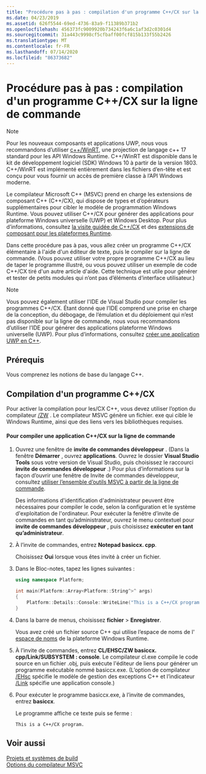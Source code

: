 ```yaml
---
title: "Procédure pas à pas : compilation d'un programme C++/CX sur la ligne de commande"
ms.date: 04/23/2019
ms.assetid: 626f5544-69ed-4736-83a9-f11389b371b2
ms.openlocfilehash: 456373fc9009920b734243f6a6c1af3d2c0301d4
ms.sourcegitcommit: 31a443c9998cf5cfbaff00fcf815b133f55b2426
ms.translationtype: MT
ms.contentlocale: fr-FR
ms.lasthandoff: 07/14/2020
ms.locfileid: "86373682"
---
```

# <a name="walkthrough-compiling-a-ccx-program-on-the-command-line"></a>Procédure pas à pas : compilation d'un programme C++/CX sur la ligne de commande

> [!NOTE]
> Pour les nouveaux composants et applications UWP, nous vous recommandons d’utiliser [c++/WinRT](/windows/uwp/cpp-and-winrt-apis/), une projection de langage c++ 17 standard pour les API Windows Runtime. C++/WinRT est disponible dans le kit de développement logiciel (SDK) Windows 10 à partir de la version 1803. C++/WinRT est implémenté entièrement dans les fichiers d’en-tête et est conçu pour vous fournir un accès de première classe à l’API Windows moderne.

Le compilateur Microsoft C++ (MSVC) prend en charge les extensions de composant C++ (C++/CX), qui dispose de types et d’opérateurs supplémentaires pour cibler le modèle de programmation Windows Runtime. Vous pouvez utiliser C++/CX pour générer des applications pour plateforme Windows universelle (UWP) et Windows Desktop. Pour plus d’informations, consultez [la visite guidée de C++/CX](https://docs.microsoft.com/archive/msdn-magazine/2013/april/component-extensions-a-tour-of-c-cx) et des [extensions de composant pour les plateformes Runtime](../extensions/component-extensions-for-runtime-platforms.md).

Dans cette procédure pas à pas, vous allez créer un programme C++/CX élémentaire à l'aide d'un éditeur de texte, puis le compiler sur la ligne de commande. (Vous pouvez utiliser votre propre programme C++/CX au lieu de taper le programme illustré, ou vous pouvez utiliser un exemple de code C++/CX tiré d'un autre article d'aide. Cette technique est utile pour générer et tester de petits modules qui n’ont pas d’éléments d’interface utilisateur.)

> [!NOTE]
> Vous pouvez également utiliser l'IDE de Visual Studio pour compiler les programmes C++/CX. Étant donné que l’IDE comprend une prise en charge de la conception, du débogage, de l’émulation et du déploiement qui n’est pas disponible sur la ligne de commande, nous vous recommandons d’utiliser l’IDE pour générer des applications plateforme Windows universelle (UWP). Pour plus d’informations, consultez [créer une application UWP en C++](/windows/uwp/get-started/create-a-basic-windows-10-app-in-cpp).

## <a name="prerequisites"></a>Prérequis

Vous comprenez les notions de base du langage C++.

## <a name="compiling-a-ccx-program"></a>Compilation d'un programme C++/CX

Pour activer la compilation pour les/CX C++, vous devez utiliser l’option du compilateur [/ZW](reference/zw-windows-runtime-compilation.md) . Le compilateur MSVC génère un fichier. exe qui cible le Windows Runtime, ainsi que des liens vers les bibliothèques requises.

#### <a name="to-compile-a-ccx-application-on-the-command-line"></a>Pour compiler une application C++/CX sur la ligne de commande

1. Ouvrez une fenêtre de **invite de commandes développeur** . (Dans la fenêtre **Démarrer** , ouvrez **applications**. Ouvrez le dossier **Visual Studio Tools** sous votre version de Visual Studio, puis choisissez le raccourci **invite de commandes développeur** .) Pour plus d’informations sur la façon d’ouvrir une fenêtre de Invite de commandes développeur, consultez [utiliser l’ensemble d’outils MSVC à partir de la ligne de commande](building-on-the-command-line.md).

   Des informations d'identification d'administrateur peuvent être nécessaires pour compiler le code, selon la configuration et le système d'exploitation de l'ordinateur. Pour exécuter la fenêtre d’invite de commandes en tant qu’administrateur, ouvrez le menu contextuel pour **invite de commandes développeur** , puis choisissez **exécuter en tant qu’administrateur**.

1. À l’invite de commandes, entrez **Notepad basiccx. cpp**.

   Choisissez **Oui** lorsque vous êtes invité à créer un fichier.

1. Dans le Bloc-notes, tapez les lignes suivantes :

    ```cpp
    using namespace Platform;

    int main(Platform::Array<Platform::String^>^ args)
    {
        Platform::Details::Console::WriteLine("This is a C++/CX program.");
    }
    ```

1. Dans la barre de menus, choisissez **fichier**  >  **Enregistrer**.

   Vous avez créé un fichier source C++ qui utilise l’espace de noms de l' [espace de noms](../cppcx/platform-namespace-c-cx.md) de la plateforme Windows Runtime.

1. À l’invite de commandes, entrez **CL/EHSC/ZW basiccx. cpp/Link/SUBSYSTEM : console**. Le compilateur cl.exe compile le code source en un fichier .obj, puis exécute l'éditeur de liens pour générer un programme exécutable nommé basiccx.exe. (L’option de compilateur [/EHsc](reference/eh-exception-handling-model.md) spécifie le modèle de gestion des exceptions C++ et l’indicateur [/Link](reference/link-pass-options-to-linker.md) spécifie une application console.)

1. Pour exécuter le programme basiccx.exe, à l’invite de commandes, entrez **basiccx**.

   Le programme affiche ce texte puis se ferme :

    ```Output
    This is a C++/CX program.
    ```

## <a name="see-also"></a>Voir aussi

[Projets et systèmes de build](projects-and-build-systems-cpp.md)<br/>
[Options du compilateur MSVC](reference/compiler-options.md)
